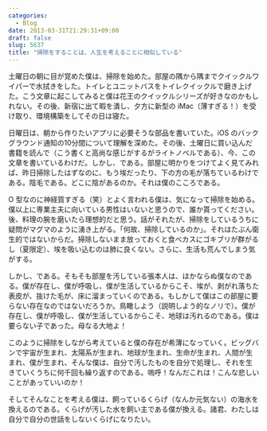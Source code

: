 ```yaml
---
categories:
  - Blog
date: 2013-03-31T21:29:31+09:00
draft: false
slug: 5637
title: "掃除をすることは、人生を考えることに相似している"
---
```


土曜日の朝に目が覚めた僕は、掃除を始めた。部屋の隅から隅までクイックルワイパーで水拭きをした。トイレとユニットバスをトイレクイックルで磨き上げた。こう文章に起こしてみると僕は花王のクイックルシリーズが好きなのかもしれない。その後、新宿に出て暇を潰し、夕方に新型の iMac（薄すぎる！）を受け取り、環境構築をしてその日は寝た。

日曜日は、朝から作りたいアプリに必要そうな部品を書いていた。iOS のバックグラウンド通知の10分間について理解を深めた。その後、土曜日に買い込んだ書籍を読んで（こう書くと高尚な感じがするがライトノベルである）、今、この文章を書いているわけだ。しかし、である。部屋に明かりをつけてよく見てみれば、昨日掃除したはずなのに、もう埃だったり、下の方の毛が落ちているわけである。陰毛である。どこに陰があるのか。それは僕のこころである。

O 型なのに神経質すぎる（笑）とよく言われる僕は、気になって掃除を始める。僕以上に専業主夫に向いている男性はいないと思うので、誰か貰ってください。後、料理の腕を磨いたら理想的だと思う。話がそれたが、掃除をしているうちに疑問がマグマのように湧き上がる。「何故、掃除しているのか」。それはたぶん衛生的ではないからだ。掃除しないまま放っておくと食べカスにゴキブリが群がるし（夏限定）、埃を吸い込むのは肺に良くない。さらに、生活も荒んでしまう気がする。

しかし、である。そもそも部屋を汚している張本人は、ほかならぬ僕なのである。僕が存在し、僕が呼吸し、僕が生活しているからこそ、埃が、剥がれ落ちた表皮が、抜けた毛が、床に溜まっていくのである。もしかして僕はこの部屋に要らない存在なのではないだろうか。鳥瞰しよう（説明しよう的なノリで）。僕が存在し、僕が呼吸し、僕が生活しているからこそ、地球は汚れるのである。僕は要らない子であった。母なる大地よ！

このように掃除をしながら考えていると僕の存在が希薄になっていく。ビッグバンで宇宙が生まれ、太陽系が生まれ、地球が生まれ、生命が生まれ、人間が生まれ、僕が生まれ、そんな僕は、自分で汚したものを自分で処理し、それを生きていくうちに何千回も繰り返すのである。嗚呼！なんだこれは！こんな悲しいことがあっていいのか！

そしてそんなことを考える僕は、飼っているくらげ（なんか元気ない）の海水を換えるのである。くらげが汚した水を飼い主である僕が換える。諸君、わたしは自分で自分の世話をしないくらげになりたい。
